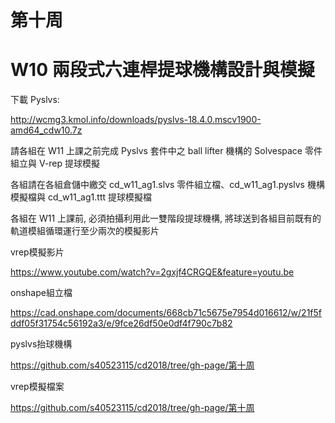 # 第十周

# W10 兩段式六連桿提球機構設計與模擬

下載 Pyslvs:

http://wcmg3.kmol.info/downloads/pyslvs-18.4.0.mscv1900-amd64_cdw10.7z

請各組在 W11 上課之前完成 Pyslvs 套件中之 ball lifter 機構的 Solvespace 零件組立與 V-rep 提球模擬

各組請在各組倉儲中繳交 cd_w11_ag1.slvs 零件組立檔、cd_w11_ag1.pyslvs 機構模擬檔與 cd_w11_ag1.ttt 提球模擬檔

各組在 W11 上課前, 必須拍攝利用此一雙階段提球機構, 將球送到各組目前既有的軌道模組循環運行至少兩次的模擬影片

vrep模擬影片

https://www.youtube.com/watch?v=2gxjf4CRGQE&feature=youtu.be

onshape組立檔

https://cad.onshape.com/documents/668cb71c5675e7954d016612/w/21f5fddf05f31754c56192a3/e/9fce26df50e0df4f790c7b82

pyslvs抬球機構

https://github.com/s40523115/cd2018/tree/gh-page/第十周

vrep模擬檔案

https://github.com/s40523115/cd2018/tree/gh-page/第十周 
